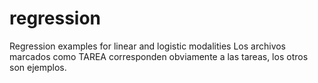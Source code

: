 # regression
Regression examples for linear and logistic modalities
Los archivos marcados como TAREA corresponden obviamente a las tareas, los otros son ejemplos.
